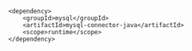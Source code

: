 ````     
    
<dependency>
	<groupId>mysql</groupId>
	<artifactId>mysql-connector-java</artifactId>
	<scope>runtime</scope>
</dependency>
````    
    
    
